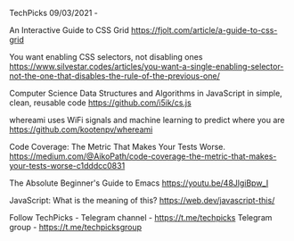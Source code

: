 TechPicks 09/03/2021 -

An Interactive Guide to CSS Grid
https://fjolt.com/article/a-guide-to-css-grid

You want enabling CSS selectors, not disabling ones
https://www.silvestar.codes/articles/you-want-a-single-enabling-selector-not-the-one-that-disables-the-rule-of-the-previous-one/

Computer Science Data Structures and Algorithms in JavaScript in simple, clean, reusable code
https://github.com/i5ik/cs.js

whereami uses WiFi signals and machine learning to predict where you are
https://github.com/kootenpv/whereami

Code Coverage: The Metric That Makes Your Tests Worse.
https://medium.com/@AikoPath/code-coverage-the-metric-that-makes-your-tests-worse-c1dddcc0831

The Absolute Beginner's Guide to Emacs
https://youtu.be/48JlgiBpw_I

JavaScript: What is the meaning of this?
https://web.dev/javascript-this/

Follow TechPicks -
Telegram channel - https://t.me/techpicks
Telegram group - https://t.me/techpicksgroup
